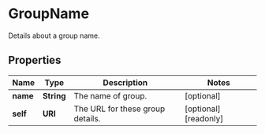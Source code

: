 

# GroupName

Details about a group name.

## Properties

Name | Type | Description | Notes
------------ | ------------- | ------------- | -------------
**name** | **String** | The name of group. |  [optional]
**self** | **URI** | The URL for these group details. |  [optional] [readonly]




